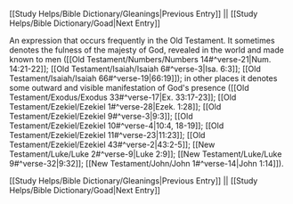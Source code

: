 [[Study Helps/Bible Dictionary/Gleanings|Previous Entry]]  ||  [[Study Helps/Bible Dictionary/Goad|Next Entry]]

 An expression that occurs frequently in the Old Testament. It sometimes denotes the fulness of the majesty of God, revealed in the world and made known to men ([[Old Testament/Numbers/Numbers 14#^verse-21|Num. 14:21-22]]; [[Old Testament/Isaiah/Isaiah 6#^verse-3|Isa. 6:3]]; [[Old Testament/Isaiah/Isaiah 66#^verse-19|66:19]]); in other places it denotes some outward and visible manifestation of God's presence ([[Old Testament/Exodus/Exodus 33#^verse-17|Ex. 33:17-23]]; [[Old Testament/Ezekiel/Ezekiel 1#^verse-28|Ezek. 1:28]]; [[Old Testament/Ezekiel/Ezekiel 9#^verse-3|9:3]]; [[Old Testament/Ezekiel/Ezekiel 10#^verse-4|10:4, 18-19]]; [[Old Testament/Ezekiel/Ezekiel 11#^verse-23|11:23]]; [[Old Testament/Ezekiel/Ezekiel 43#^verse-2|43:2-5]]; [[New Testament/Luke/Luke 2#^verse-9|Luke 2:9]]; [[New Testament/Luke/Luke 9#^verse-32|9:32]]; [[New Testament/John/John 1#^verse-14|John 1:14]]).

[[Study Helps/Bible Dictionary/Gleanings|Previous Entry]]  ||  [[Study Helps/Bible Dictionary/Goad|Next Entry]]